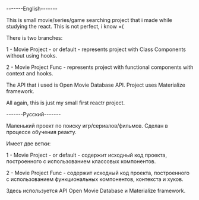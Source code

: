 -------English-------

This is small movie/series/game searching project that i made while studying the react. This is not perfect, i know =(

There is two branches: 

1 - Movie Project - or default - represents project with Class Components without using hooks.

2 - Movie Project Func - represents project with functional components with context and hooks.

The API that i used is Open Movie Database API. Project uses Materialize framework.

All again, this is just my small first reactr project.




-------Русский-------

Маленький проект по поиску игр/сериалов/фильмов. Сделан в процессе обучения реакту. 

Имеет две ветки:

1 - Movie Project - or default - содержит исходный код проекта, построенного с использованием классовых компонентов.

2 - Movie Project Func - содержит исходный код проекта, построенного с использованием функциональных компонентов, контекста и хуков.

Здесь используется API Open Movie Database и Materialize framework.

